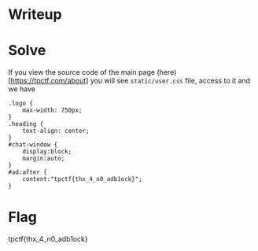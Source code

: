 # Writeup

# Solve
If you view the source code of the main page (here)[https://tpctf.com/about] you will see `static/user.css` file, access to it and we have
```
.logo {
	max-width: 750px;
}
.heading {
	text-align: center;
}
#chat-window {
	display:block;
	margin:auto;
}
#ad:after {
	content:"tpctf{thx_4_n0_adb1ock}";
}
```

# Flag
tpctf{thx_4_n0_adb1ock}
